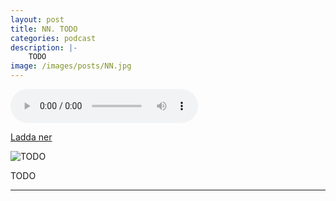 ```yaml
---
layout: post
title: NN. TODO
categories: podcast
description: |-
    TODO
image: /images/posts/NN.jpg
---
```


<audio controls="controls">
  <source type="audio/mp3" src="/b/TODO.mp3"></source>
</audio>

[Ladda ner](/b/TODO.mp3)

![](/images/posts/NN.jpg "TODO")

TODO

---

